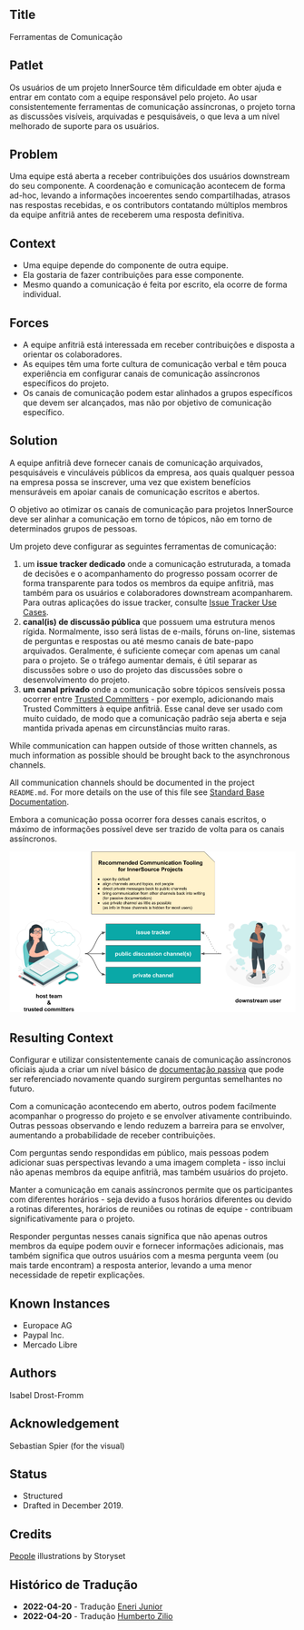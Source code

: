 ## Title

Ferramentas de Comunicação

## Patlet

Os usuários de um projeto InnerSource têm dificuldade em obter ajuda e entrar em contato com a equipe responsável pelo projeto.
Ao usar consistentemente ferramentas de comunicação assíncronas, o projeto torna as discussões visíveis, arquivadas e pesquisáveis, o que leva a um nível melhorado de suporte para os usuários.

## Problem

Uma equipe está aberta a receber contribuições dos usuários downstream do seu componente. A coordenação e comunicação acontecem de forma ad-hoc, levando a informações incoerentes sendo compartilhadas, atrasos nas respostas recebidas, e os contributors contatando múltiplos membros da equipe anfitriã antes de receberem uma resposta definitiva.

## Context

- Uma equipe depende do componente de outra equipe.
- Ela gostaria de fazer contribuições para esse componente.
- Mesmo quando a comunicação é feita por escrito, ela ocorre de forma individual.

## Forces

- A equipe anfitriã está interessada em receber contribuições e disposta a orientar os colaboradores.
- As equipes têm uma forte cultura de comunicação verbal e têm pouca experiência em configurar canais de comunicação assíncronos específicos do projeto.
- Os canais de comunicação podem estar alinhados a grupos específicos que devem ser alcançados, mas não por objetivo de comunicação específico.

## Solution

A equipe anfitriã deve fornecer canais de comunicação arquivados, pesquisáveis e vinculáveis ​​públicos da empresa, aos quais qualquer pessoa na empresa possa se inscrever, uma vez que existem benefícios mensuráveis ​​em apoiar canais de comunicação escritos e abertos.

O objetivo ao otimizar os canais de comunicação para projetos InnerSource deve ser alinhar a comunicação em torno de tópicos, não em torno de determinados grupos de pessoas.

Um projeto deve configurar as seguintes ferramentas de comunicação:

1. um **issue tracker dedicado** onde a comunicação estruturada, a tomada de decisões e o acompanhamento do progresso possam ocorrer de forma transparente para todos os membros da equipe anfitriã, mas também para os usuários e colaboradores downstream acompanharem. Para outras aplicações do issue tracker, consulte [Issue Tracker Use Cases](./issue-tracker.md).
2. **canal(is) de discussão pública** que possuem uma estrutura menos rígida. Normalmente, isso será listas de e-mails, fóruns on-line, sistemas de perguntas e respostas ou até mesmo canais de bate-papo arquivados. Geralmente, é suficiente começar com apenas um canal para o projeto. Se o tráfego aumentar demais, é útil separar as discussões sobre o uso do projeto das discussões sobre o desenvolvimento do projeto.
3. **um canal privado** onde a comunicação sobre tópicos sensíveis possa ocorrer entre [Trusted Committers](../trusted-committer.md) - por exemplo, adicionando mais Trusted Committers à equipe anfitriã. Esse canal deve ser usado com muito cuidado, de modo que a comunicação padrão seja aberta e seja mantida privada apenas em circunstâncias muito raras.

While communication can happen outside of those written channels, as much information as possible should be brought back to the asynchronous channels.

All communication channels should be documented in the project `README.md`. For more details on the use of this file see [Standard Base Documentation](./base-documentation.md).

Embora a comunicação possa ocorrer fora desses canais escritos, o máximo de informações possível deve ser trazido de volta para os canais assíncronos.

![Recomendações de ferramentas de comunicação para um projeto InnerSource](../../../assets/img/communication-tooling/communication-tooling.png)

## Resulting Context

Configurar e utilizar consistentemente canais de comunicação assíncronos oficiais ajuda a criar um nível básico de [documentação passiva](https://www.oreilly.com/library/view/understanding-the-innersource/9781491986899/ch04.html) que pode ser referenciado novamente quando surgirem perguntas semelhantes no futuro.

Com a comunicação acontecendo em aberto, outros podem facilmente acompanhar o progresso do projeto e se envolver ativamente contribuindo. Outras pessoas observando e lendo reduzem a barreira para se envolver, aumentando a probabilidade de receber contribuições.

Com perguntas sendo respondidas em público, mais pessoas podem adicionar suas perspectivas levando a uma imagem completa - isso inclui não apenas membros da equipe anfitriã, mas também usuários do projeto.

Manter a comunicação em canais assíncronos permite que os participantes com diferentes horários - seja devido a fusos horários diferentes ou devido a rotinas diferentes, horários de reuniões ou rotinas de equipe - contribuam significativamente para o projeto.

Responder perguntas nesses canais significa que não apenas outros membros da equipe podem ouvir e fornecer informações adicionais, mas também significa que outros usuários com a mesma pergunta veem (ou mais tarde encontram) a resposta anterior, levando a uma menor necessidade de repetir explicações.

## Known Instances

* Europace AG
* Paypal Inc.
* Mercado Libre

## Authors

Isabel Drost-Fromm

## Acknowledgement

Sebastian Spier (for the visual)

## Status

* Structured
* Drafted in December 2019.

## Credits

[People](https://storyset.com/people) illustrations by Storyset

## Histórico de Tradução

- **2022-04-20** - Tradução [Eneri Junior](https://github.com/jrcosta)
- **2022-04-20** - Tradução [Humberto Zilio](https://github.com/zilio)
